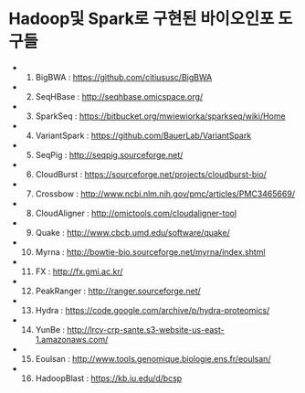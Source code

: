 

# Hadoop및 Spark로 구현된 바이오인포 도구들

- 1. BigBWA : https://github.com/citiususc/BigBWA
- 2. SeqHBase : http://seqhbase.omicspace.org/
- 3. SparkSeq : https://bitbucket.org/mwiewiorka/sparkseq/wiki/Home
- 4. VariantSpark : https://github.com/BauerLab/VariantSpark
- 5. SeqPig : http://seqpig.sourceforge.net/
- 6. CloudBurst :  https://sourceforge.net/projects/cloudburst-bio/
- 7. Crossbow : http://www.ncbi.nlm.nih.gov/pmc/articles/PMC3465669/
- 8. CloudAligner : http://omictools.com/cloudaligner-tool
- 9. Quake : http://www.cbcb.umd.edu/software/quake/
- 10. Myrna : http://bowtie-bio.sourceforge.net/myrna/index.shtml
- 11. FX : http://fx.gmi.ac.kr/
- 12. PeakRanger : http://ranger.sourceforge.net/
- 13. Hydra : https://code.google.com/archive/p/hydra-proteomics/
- 14. YunBe : http://lrcv-crp-sante.s3-website-us-east-1.amazonaws.com/
- 15. Eoulsan : http://www.tools.genomique.biologie.ens.fr/eoulsan/
- 16. HadoopBlast : https://kb.iu.edu/d/bcsp